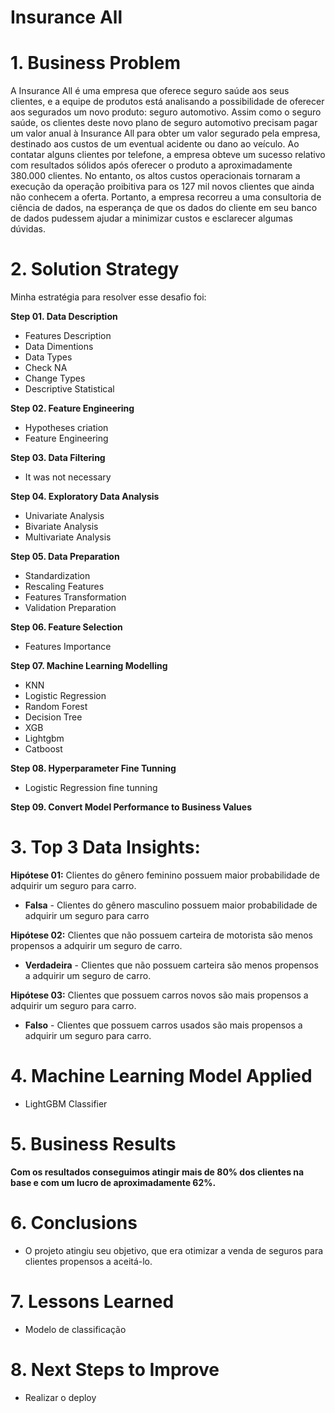 # Insurance All

# 1. Business Problem

A Insurance All é uma empresa que oferece seguro saúde aos seus clientes, e a equipe de produtos está analisando a possibilidade de oferecer aos segurados um novo produto: seguro automotivo. Assim como o seguro saúde, os clientes deste novo plano de seguro automotivo precisam pagar um valor anual à Insurance All para obter um valor segurado pela empresa, destinado aos custos de um eventual acidente ou dano ao veículo.
Ao contatar alguns clientes por telefone, a empresa obteve um sucesso relativo com resultados sólidos após oferecer o produto a aproximadamente 380.000 clientes. No entanto, os altos custos operacionais tornaram a execução da operação proibitiva para os 127 mil novos clientes que ainda não conhecem a oferta. Portanto, a empresa recorreu a uma consultoria de ciência de dados, na esperança de que os dados do cliente em seu banco de dados pudessem ajudar a minimizar custos e esclarecer algumas dúvidas.


# 2. Solution Strategy

Minha estratégia para resolver esse desafio foi:

**Step 01. Data Description**
- Features Description 
- Data Dimentions
- Data Types
- Check NA
- Change Types
- Descriptive Statistical 

**Step 02. Feature Engineering**

- Hypotheses criation
- Feature Engineering 

**Step 03. Data Filtering**
- It was not necessary

**Step 04. Exploratory Data Analysis**
- Univariate Analysis
- Bivariate Analysis
- Multivariate Analysis

**Step 05. Data Preparation**
- Standardization
- Rescaling Features
- Features Transformation
- Validation Preparation

**Step 06. Feature Selection**
- Features Importance

**Step 07. Machine Learning Modelling**
- KNN
- Logistic Regression
- Random Forest
- Decision Tree
- XGB
- Lightgbm
- Catboost

**Step 08. Hyperparameter Fine Tunning**
- Logistic Regression fine tunning

**Step 09. Convert Model Performance to Business Values**


# 3. Top 3 Data Insights:

**Hipótese 01:** Clientes do gênero feminino possuem maior probabilidade de adquirir um seguro para carro.

- **Falsa**  - Clientes do gênero masculino possuem maior probabilidade de adquirir um seguro para carro

 **Hipótese 02:** Clientes que não possuem carteira de motorista são menos propensos a adquirir um seguro de carro.

- **Verdadeira**  - Clientes que não possuem carteira são menos propensos a adquirir um seguro de carro.

 **Hipótese 03:** Clientes que possuem carros novos são mais propensos a adquirir um seguro para carro.
 
- **Falso** - Clientes que possuem carros usados são mais propensos a adquirir um seguro para carro.

# 4. Machine Learning Model Applied
- LightGBM Classifier

# 5. Business Results
**Com os resultados conseguimos atingir mais de 80% dos clientes na base e com um lucro de aproximadamente 62%.**

# 6. Conclusions
- O projeto atingiu seu objetivo, que era otimizar a venda de seguros para clientes propensos a aceitá-lo.

# 7. Lessons Learned
- Modelo de classificação

# 8. Next Steps to Improve
- Realizar o deploy

